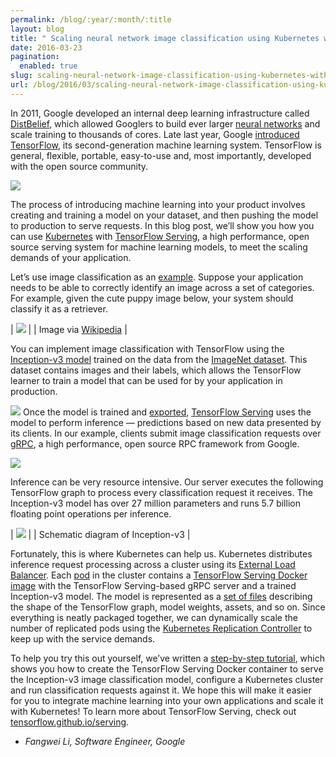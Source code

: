 ```yaml
---
permalink: /blog/:year/:month/:title
layout: blog
title: " Scaling neural network image classification using Kubernetes with TensorFlow Serving  "
date: 2016-03-23
pagination:
  enabled: true
slug: scaling-neural-network-image-classification-using-kubernetes-with-tensorflow-serving
url: /blog/2016/03/scaling-neural-network-image-classification-using-kubernetes-with-tensorflow-serving/
---
```

In 2011, Google developed an internal deep learning infrastructure called [DistBelief](http://research.google.com/pubs/pub40565.html), which allowed Googlers to build ever larger [neural networks](https://en.wikipedia.org/wiki/Artificial_neural_network) and scale training to thousands of cores. Late last year, Google [introduced TensorFlow](http://googleresearch.blogspot.com/2015/11/tensorflow-googles-latest-machine_9.html), its second-generation machine learning system. TensorFlow is general, flexible, portable, easy-to-use and, most importantly, developed with the open source community.

[![](https://4.bp.blogspot.com/-PDRpnk823Ps/VvHJH3vIyKI/AAAAAAAAA4g/adIWZPfa2W4ObtIaWNbhpl8UyIwk9R7xg/s320/tensorflowserving-4.png)](https://4.bp.blogspot.com/-PDRpnk823Ps/VvHJH3vIyKI/AAAAAAAAA4g/adIWZPfa2W4ObtIaWNbhpl8UyIwk9R7xg/s1600/tensorflowserving-4.png)

The process of introducing machine learning into your product involves creating and training a model on your dataset, and then pushing the model to production to serve requests. In this blog post, we’ll show you how you can use [Kubernetes](http://kubernetes.io/) with [TensorFlow Serving](http://googleresearch.blogspot.com/2016/02/running-your-models-in-production-with.html), a high performance, open source serving system for machine learning models, to meet the scaling demands of your application.  

Let’s use image classification as an [example](https://tensorflow.github.io/serving/serving_inception). Suppose your application needs to be able to correctly identify an image across a set of categories. For example, given the cute puppy image below, your system should classify it as a retriever.  

| [![](https://3.bp.blogspot.com/-rUuOetJfoLc/VvHJHgDYusI/AAAAAAAAA4c/qO9xhVk4iH8EhrSqt3eZbqNGVQXH5fmCg/s320/tensorflowserving-2.png)](https://3.bp.blogspot.com/-rUuOetJfoLc/VvHJHgDYusI/AAAAAAAAA4c/qO9xhVk4iH8EhrSqt3eZbqNGVQXH5fmCg/s1600/tensorflowserving-2.png) |
| Image via [Wikipedia](https://commons.wikimedia.org/wiki/File:Golde33443.jpg) |

You can implement image classification with TensorFlow using the [Inception-v3 model](http://googleresearch.blogspot.com/2016/03/train-your-own-image-classifier-with.html) trained on the data from the [ImageNet dataset](http://www.image-net.org/). This dataset contains images and their labels, which allows the TensorFlow learner to train a model that can be used for by your application in production.  

[![](https://4.bp.blogspot.com/-oaJYNPqiqIc/VvHJH2Z19cI/AAAAAAAAA4k/xq8m0kqRIOUewTZLDvzjPh6YLHG4MxdSQ/s640/tensorflowserving-1.png)](https://4.bp.blogspot.com/-oaJYNPqiqIc/VvHJH2Z19cI/AAAAAAAAA4k/xq8m0kqRIOUewTZLDvzjPh6YLHG4MxdSQ/s1600/tensorflowserving-1.png)
Once the model is trained and [exported](https://github.com/tensorflow/serving/blob/master/tensorflow_serving/session_bundle/exporter.py), [TensorFlow Serving](https://tensorflow.github.io/serving/) uses the model to perform inference&nbsp;—&nbsp;predictions based on new data presented by its clients. In our example, clients submit image classification requests over [gRPC](http://www.grpc.io/), a high performance, open source RPC framework from Google.  

[![](https://4.bp.blogspot.com/-g2S3V47h7BY/VvHJIkBlTiI/AAAAAAAAA4o/wISpFzB6kvIZxJHlnmM7-XYzZYl1YFfDA/s320/tensorflowserving-5.png)](https://4.bp.blogspot.com/-g2S3V47h7BY/VvHJIkBlTiI/AAAAAAAAA4o/wISpFzB6kvIZxJHlnmM7-XYzZYl1YFfDA/s1600/tensorflowserving-5.png)

Inference can be very resource intensive. Our server executes the following TensorFlow graph to process every classification request it receives. The Inception-v3 model has over 27 million parameters and runs 5.7 billion floating point operations per inference.  

| [![](https://2.bp.blogspot.com/-Gcb6gxzqDkE/VvHJHE7yD3I/AAAAAAAAA4Y/4EZD83OV_8goqodV2pcaQKYeinokf9UuA/s640/tensorflowserving-3.png)](https://2.bp.blogspot.com/-Gcb6gxzqDkE/VvHJHE7yD3I/AAAAAAAAA4Y/4EZD83OV_8goqodV2pcaQKYeinokf9UuA/s1600/tensorflowserving-3.png) |
| Schematic diagram of Inception-v3 |

Fortunately, this is where Kubernetes can help us. Kubernetes distributes inference request processing across a cluster using its [External Load Balancer](http://kubernetes.io/docs/user-guide/load-balancer/). Each [pod](http://kubernetes.io/docs/user-guide/pods/) in the cluster contains a [TensorFlow Serving Docker image](https://tensorflow.github.io/serving/docker) with the TensorFlow Serving-based gRPC server and a trained Inception-v3 model. The model is represented as a [set of files](https://github.com/tensorflow/serving/blob/master/tensorflow_serving/session_bundle/README.md) describing the shape of the TensorFlow graph, model weights, assets, and so on. Since everything is neatly packaged together, we can dynamically scale the number of replicated pods using the [Kubernetes Replication Controller](http://kubernetes.io/docs/user-guide/replication-controller/operations/) to keep up with the service demands.  

To help you try this out yourself, we’ve written a [step-by-step tutorial](https://tensorflow.github.io/serving/serving_inception), which shows you how to create the TensorFlow Serving Docker container to serve the Inception-v3 image classification model, configure a Kubernetes cluster and run classification requests against it. We hope this will make it easier for you to integrate machine learning into your own applications and scale it with Kubernetes! To learn more about TensorFlow Serving, check out [tensorflow.github.io/serving](http://tensorflow.github.io/serving).&nbsp;  

- _Fangwei Li, Software Engineer, Google_
